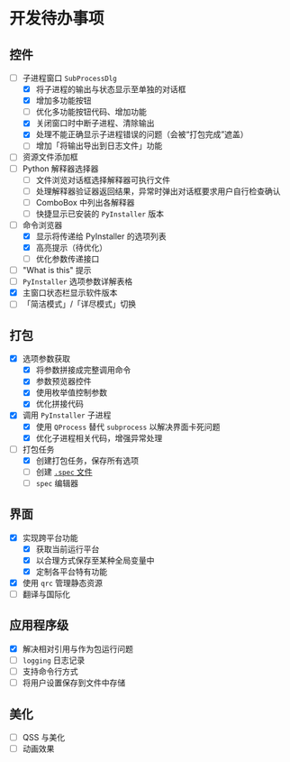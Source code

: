 # 开发待办事项

## 控件

- [ ] 子进程窗口 `SubProcessDlg`
    - [x] 将子进程的输出与状态显示至单独的对话框
    - [x] 增加多功能按钮
    - [ ] 优化多功能按钮代码、增加功能
    - [x] 关闭窗口时中断子进程、清除输出
    - [x] 处理不能正确显示子进程错误的问题（会被“打包完成”遮盖）
    - [ ] 增加「将输出导出到日志文件」功能
- [ ] 资源文件添加框
- [ ] Python 解释器选择器
    - [ ] 文件浏览对话框选择解释器可执行文件
    - [ ] 处理解释器验证器返回结果，异常时弹出对话框要求用户自行检查确认
    - [ ] ComboBox 中列出各解释器
    - [ ] 快捷显示已安装的 `PyInstaller` 版本
- [ ] 命令浏览器
    - [x] 显示将传递给 PyInstaller 的选项列表
    - [x] 高亮提示（待优化）
    - [ ] 优化参数传递接口
- [ ] "What is this" 提示
- [ ] `PyInstaller` 选项参数详解表格
- [x] 主窗口状态栏显示软件版本
- [ ] 「简洁模式」/「详尽模式」切换

## 打包

- [x] 选项参数获取
    - [x] 将参数拼接成完整调用命令
    - [x] 参数预览器控件
    - [x] 使用枚举值控制参数
    - [x] 优化拼接代码
- [x] 调用 `PyInstaller` 子进程
    - [x] 使用 `QProcess` 替代 `subprocess` 以解决界面卡死问题
    - [x] 优化子进程相关代码，增强异常处理
- [ ] 打包任务
    - [x] 创建打包任务，保存所有选项
    - [ ] 创建 [`.spec` 文件](https://pyinstaller.org/en/stable/spec-files.html)
    - [ ] `spec` 编辑器

## 界面

- [x] 实现跨平台功能
    - [x] 获取当前运行平台
    - [x] 以合理方式保存至某种全局变量中
    - [x] 定制各平台特有功能
- [x] 使用 `qrc` 管理静态资源
- [ ] 翻译与国际化

## 应用程序级

- [x] 解决相对引用与作为包运行问题
- [ ] `logging` 日志记录
- [ ] 支持命令行方式
- [ ] 将用户设置保存到文件中存储

## 美化

- [ ] QSS 与美化
- [ ] 动画效果
